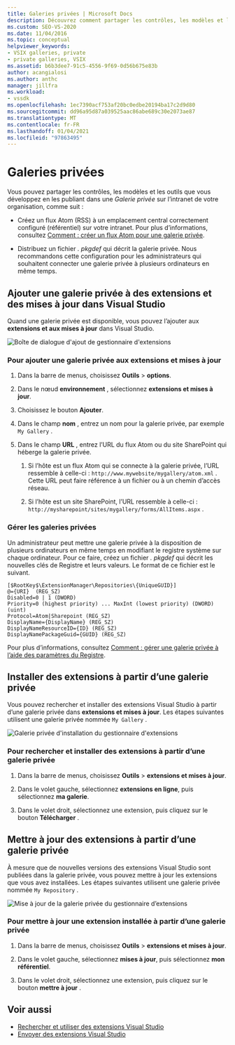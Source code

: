```yaml
---
title: Galeries privées | Microsoft Docs
description: Découvrez comment partager les contrôles, les modèles et les outils que vous développez dans le kit de développement logiciel (SDK) Visual Studio en les publiant dans une galerie privée.
ms.custom: SEO-VS-2020
ms.date: 11/04/2016
ms.topic: conceptual
helpviewer_keywords:
- VSIX galleries, private
- private galleries, VSIX
ms.assetid: b6b3dee7-91c5-4556-9f69-0d56b675e83b
author: acangialosi
ms.author: anthc
manager: jillfra
ms.workload:
- vssdk
ms.openlocfilehash: 1ec7390acf753af20bc0edbe20194ba17c2d9d80
ms.sourcegitcommit: dd96a95d87a039525aac86abe689c30e2073ae87
ms.translationtype: MT
ms.contentlocale: fr-FR
ms.lasthandoff: 01/04/2021
ms.locfileid: "97863495"
---
```

# <a name="private-galleries"></a>Galeries privées
Vous pouvez partager les contrôles, les modèles et les outils que vous développez en les publiant dans une *Galerie privée* sur l’intranet de votre organisation, comme suit :

- Créez un flux Atom (RSS) à un emplacement central correctement configuré (référentiel) sur votre intranet. Pour plus d’informations, consultez [Comment : créer un flux Atom pour une galerie privée](../extensibility/how-to-create-an-atom-feed-for-a-private-gallery.md).

- Distribuez un fichier *. pkgdef* qui décrit la galerie privée. Nous recommandons cette configuration pour les administrateurs qui souhaitent connecter une galerie privée à plusieurs ordinateurs en même temps.

## <a name="add-a-private-gallery-to-extensions-and-updates-in-visual-studio"></a>Ajouter une galerie privée à des extensions et des mises à jour dans Visual Studio
 Quand une galerie privée est disponible, vous pouvez l’ajouter aux **extensions et aux mises à jour** dans Visual Studio.

 ![Boîte de dialogue d'ajout de gestionnaire d'extensions](../extensibility/media/em_adddialog.png "EM_AddDialog")

### <a name="to-add-a-private-gallery-to-extensions-and-updates"></a>Pour ajouter une galerie privée aux extensions et mises à jour

1. Dans la barre de menus, choisissez **Outils**  >  **options**.

2. Dans le nœud **environnement** , sélectionnez **extensions et mises à jour**.

3. Choisissez le bouton **Ajouter**.

4. Dans le champ **nom** , entrez un nom pour la galerie privée, par exemple `My Gallery` .

5. Dans le champ **URL** , entrez l’URL du flux Atom ou du site SharePoint qui héberge la galerie privée.

    1. Si l’hôte est un flux Atom qui se connecte à la galerie privée, l’URL ressemble à celle-ci : `http://www.mywebsite/mygallery/atom.xml` .  Cette URL peut faire référence à un fichier ou à un chemin d’accès réseau.

    2. Si l’hôte est un site SharePoint, l’URL ressemble à celle-ci : `http://mysharepoint/sites/mygallery/forms/AllItems.aspx` .

### <a name="manage-private-galleries"></a>Gérer les galeries privées
 Un administrateur peut mettre une galerie privée à la disposition de plusieurs ordinateurs en même temps en modifiant le registre système sur chaque ordinateur. Pour ce faire, créez un fichier *. pkgdef* qui décrit les nouvelles clés de Registre et leurs valeurs.  Le format de ce fichier est le suivant.

```
[$RootKey$\ExtensionManager\Repositories\{UniqueGUID}]
@={URI}  (REG_SZ)
Disabled=0 | 1 (DWORD)
Priority=0 (highest priority) ... MaxInt (lowest priority) (DWORD) (uint)
Protocol=Atom|Sharepoint (REG_SZ)
DisplayName={DisplayName} (REG_SZ)
DisplayNameResourceID={ID} (REG_SZ)
DisplayNamePackageGuid={GUID} (REG_SZ)

```

 Pour plus d’informations, consultez [Comment : gérer une galerie privée à l’aide des paramètres du Registre](../extensibility/how-to-manage-a-private-gallery-by-using-registry-settings.md).

## <a name="install-extensions-from-a-private-gallery"></a>Installer des extensions à partir d’une galerie privée
 Vous pouvez rechercher et installer des extensions Visual Studio à partir d’une galerie privée dans **extensions et mises à jour**. Les étapes suivantes utilisent une galerie privée nommée `My Gallery` .

 ![Galerie privée d'installation du gestionnaire d'extensions](../extensibility/media/em_.png "EM_")

### <a name="to-search-for-and-install-extensions-from-a-private-gallery"></a>Pour rechercher et installer des extensions à partir d’une galerie privée

1. Dans la barre de menus, choisissez **Outils**  >  **extensions et mises à jour**.

2. Dans le volet gauche, sélectionnez **extensions en ligne**, puis sélectionnez **ma galerie**.

3. Dans le volet droit, sélectionnez une extension, puis cliquez sur le bouton **Télécharger** .

## <a name="update-extensions-from-a-private-gallery"></a>Mettre à jour des extensions à partir d’une galerie privée
 À mesure que de nouvelles versions des extensions Visual Studio sont publiées dans la galerie privée, vous pouvez mettre à jour les extensions que vous avez installées. Les étapes suivantes utilisent une galerie privée nommée `My Repository` .

 ![Mise à jour de la galerie privée du gestionnaire d’extensions](../extensibility/media/em_update.png "EM_Update")

### <a name="to-update-an-installed-extension-from-a-private-gallery"></a>Pour mettre à jour une extension installée à partir d’une galerie privée

1. Dans la barre de menus, choisissez **Outils**  >  **extensions et mises à jour**.

2. Dans le volet gauche, sélectionnez **mises à jour**, puis sélectionnez **mon référentiel**.

3. Dans le volet droit, sélectionnez une extension, puis cliquez sur le bouton **mettre à jour** .

## <a name="see-also"></a>Voir aussi
- [Rechercher et utiliser des extensions Visual Studio](../ide/finding-and-using-visual-studio-extensions.md)
- [Envoyer des extensions Visual Studio](../extensibility/shipping-visual-studio-extensions.md)
